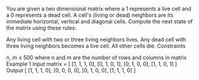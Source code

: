 You are given a two dimensional matrix where a 1 represents a live cell and a 0 represents a dead cell. A cell's (living or dead) neighbors are its immediate horizontal, vertical and diagonal cells. Compute the next state of the matrix using these rules:

Any living cell with two or three living neighbors lives.
Any dead cell with three living neighbors becomes a live cell.
All other cells die.
Constraints

n, m ≤ 500 where n and m are the number of rows and columns in matrix
Example 1
Input
matrix = [
    [1, 1, 1, 0],
    [0, 1, 0, 1],
    [0, 1, 0, 0],
    [1, 1, 0, 1]
]
Output
[
    [1, 1, 1, 0],
    [0, 0, 0, 0],
    [0, 1, 0, 0],
    [1, 1, 1, 0]
]
